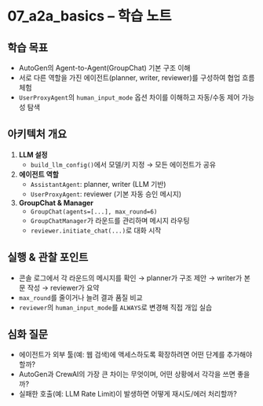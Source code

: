 # 07_a2a_basics – 학습 노트

## 학습 목표
- AutoGen의 Agent-to-Agent(GroupChat) 기본 구조 이해
- 서로 다른 역할을 가진 에이전트(planner, writer, reviewer)를 구성하여 협업 흐름 체험
- `UserProxyAgent`의 `human_input_mode` 옵션 차이를 이해하고 자동/수동 제어 가능성 탐색

## 아키텍처 개요
1. **LLM 설정**
   - `build_llm_config()`에서 모델/키 지정 → 모든 에이전트가 공유
2. **에이전트 역할**
   - `AssistantAgent`: planner, writer (LLM 기반)
   - `UserProxyAgent`: reviewer (기본 자동 승인 메시지)
3. **GroupChat & Manager**
   - `GroupChat(agents=[...], max_round=6)`
   - `GroupChatManager`가 라운드를 관리하며 메시지 라우팅
   - `reviewer.initiate_chat(...)`로 대화 시작

## 실행 & 관찰 포인트
- 콘솔 로그에서 각 라운드의 메시지를 확인 → planner가 구조 제안 → writer가 본문 작성 → reviewer가 요약
- `max_round`를 줄이거나 늘려 결과 품질 비교
- `reviewer`의 `human_input_mode`를 `ALWAYS`로 변경해 직접 개입 실습

## 심화 질문
- 에이전트가 외부 툴(예: 웹 검색)에 액세스하도록 확장하려면 어떤 단계를 추가해야 할까?
- AutoGen과 CrewAI의 가장 큰 차이는 무엇이며, 어떤 상황에서 각각을 쓰면 좋을까?
- 실패한 호출(예: LLM Rate Limit)이 발생하면 어떻게 재시도/에러 처리할까?
